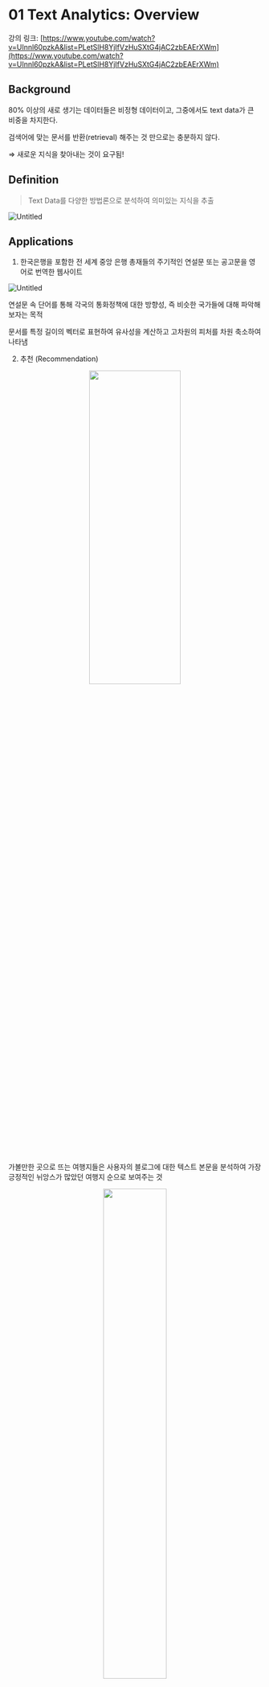 # 01 Text Analytics: Overview

강의 링크: [https://www.youtube.com/watch?v=UInnl60pzkA&list=PLetSlH8YjIfVzHuSXtG4jAC2zbEAErXWm](https://www.youtube.com/watch?v=UInnl60pzkA&list=PLetSlH8YjIfVzHuSXtG4jAC2zbEAErXWm)

## Background

80% 이상의 새로 생기는 데이터들은 비정형 데이터이고, 그중에서도 text data가 큰 비중을 차지한다.

검색어에 맞는 문서를 반환(retrieval) 해주는 것 만으로는 충분하지 않다. 

⇒ 새로운 지식을 찾아내는 것이 요구됨!

## Definition

> Text Data를 다양한 방법론으로 분석하여 의미있는 지식을 추출
> 

![Untitled](https://www.notion.so/image/https%3A%2F%2Fs3-us-west-2.amazonaws.com%2Fsecure.notion-static.com%2F84e6de30-7f51-44f1-894b-40b592d68975%2FUntitled.png?table=block&id=1342e040-a1b1-431a-9654-0eb7ed1c5f72&spaceId=3aa9293f-6175-4ef8-ab1f-5ac6c7c6e16d&width=1530&userId=5559e7d5-3152-49d5-b79d-7aabc7a64dce&cache=v2)

## Applications

1. 한국은행을 포함한 전 세계 중앙 은행 총재들의 주기적인 연설문 또는 공고문을 영어로 번역한 웹사이트

![Untitled](https://www.notion.so/image/https%3A%2F%2Fs3-us-west-2.amazonaws.com%2Fsecure.notion-static.com%2F4c73e844-b7d4-4574-bfef-9c043f7ebc78%2FUntitled.png?table=block&id=3fe8db8b-f084-4a17-bb46-f9c9597ca8f0&spaceId=3aa9293f-6175-4ef8-ab1f-5ac6c7c6e16d&width=1530&userId=5559e7d5-3152-49d5-b79d-7aabc7a64dce&cache=v2)

연설문 속 단어를 통해 각국의 통화정책에 대한 방향성, 즉 비슷한 국가들에 대해 파악해 보자는 목적

문서를 특정 길이의 벡터로 표현하여 유사성을 계산하고 고차원의 피처를 차원 축소하여 나타냄

2. 추천 (Recommendation)

<center><img src="https://www.notion.so/image/https%3A%2F%2Fs3-us-west-2.amazonaws.com%2Fsecure.notion-static.com%2Fefbbeabc-e0ba-4239-b155-3a31f54398cc%2FUntitled.png?table=block&id=0ba5a235-7017-41c8-ad09-27b27969592d&spaceId=3aa9293f-6175-4ef8-ab1f-5ac6c7c6e16d&width=1530&userId=5559e7d5-3152-49d5-b79d-7aabc7a64dce&cache=v2" width="60%" height="40%"></center>

가볼만한 곳으로 뜨는 여행지들은 사용자의 블로그에 대한 텍스트 본문을 분석하여 가장 긍정적인 뉘앙스가 많았던 여행지 순으로 보여주는 것

<center><img src="https://www.notion.so/image/https%3A%2F%2Fs3-us-west-2.amazonaws.com%2Fsecure.notion-static.com%2F601b1e68-bf5d-4fa5-ad9c-4f5e9e701da1%2FUntitled.png?table=block&id=75e12514-5d1a-4904-95f9-4ca5fd6c0a71&spaceId=3aa9293f-6175-4ef8-ab1f-5ac6c7c6e16d&width=1530&userId=5559e7d5-3152-49d5-b79d-7aabc7a64dce&cache=v2" width="50%" height="50%"></center>

맛집 랭킹을 보여주는 다이닝 코드 앱

광고성 블로그는 필터링하고 인플루언서들의 영향력을 크게 반영한 서비스

3. 질의응답 (Question Answering)

구글에서는 위키 데이터를 통해 질문이 주어지면 답이 어디에 있는지 찾아가는 방식으로 QA 데이터를 생성

📃 papers with code

[Papers with Code - The latest in Machine Learning](https://paperswithcode.com/)

특정 task에 대해 sota에 가까운 성능을 나타내는 논문들, 혹은 해당하는 github 코드를 공유하는 site

4. 챗봇 (Dialogue system)

QA의 궁극적 목적은 대화형 시스템을 만드는 것

지금까지는 사용자가 제시하는 키워드에 대해 rule base로 적합한 답변을 만들어 주었지만, 최종 목적은 사람과 구별이 불가할 정도의 챗봇을 만드는 것

## Challenges

1. 차원의 수가 굉장히 크다 (word, phrases, etc.)
    
    - 한국어는 위키기준 110만개의 단어, 영어는 17만개의 단어가 존재
    
2. 단어의 개념 자체가 모호하다
    1. 장명준은 즐겁게 오버워치를 하다가 지도교수에게 들켰다.
    2. 강필성 교수는 우연히 들른 신공학과 220호에서 게임을 하는 한 학생을 목격했다.
    
    - 사람의 경우는 문장 a, b가 같은 의미라는 것을 본능적으로 파악할 수 있지만 컴퓨터는 단어 빈도 기반이기 때문에 두 문장을 전혀 관계없는 문서로 파악할 확률이 높음
    

## Text Structures

> 얼마나 "비구조화" 되어있느냐?
> 

1. Weakly structured
- 어느 정도의 포맷이 존재
- research papers, legal memoranda, news stories, etc.

2. Semi-structured
- weakly structured 보다는 좀더 포맷이 확장
- E-mail, HTML/XML web pages, pdf files, etc.